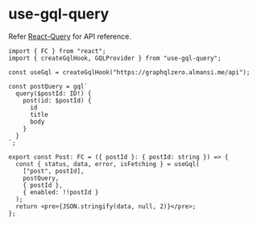 # use-gql-query

Refer [React-Query](https://react-query.tanstack.com/reference/useQuery) for API reference.

```tsx
import { FC } from "react";
import { createGqlHook, GQLProvider } from "use-gql-query";

const useGql = createGqlHook("https://graphqlzero.almansi.me/api");

const postQuery = gql`
  query($postId: ID!) {
    post(id: $postId) {
      id
      title
      body
    }
  }
`;

export const Post: FC = ({ postId }: { postId: string }) => {
  const { status, data, error, isFetching } = useGql(
    ["post", postId],
    postQuery,
    { postId },
    { enabled: !!postId }
  );
  return <pre>{JSON.stringify(data, null, 2)}</pre>;
};
```
